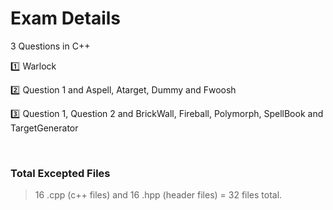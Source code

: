 # Exam Details
3 Questions in C++

:one: Warlock 

:two: Question 1 and Aspell, Atarget, Dummy and Fwoosh 

:three: Question 1, Question 2 and BrickWall, Fireball, Polymorph, SpellBook and TargetGenerator 

<br>

### Total Excepted Files

> 16 .cpp (c++ files) and 16 .hpp (header files) = 32 files total.

<br>

